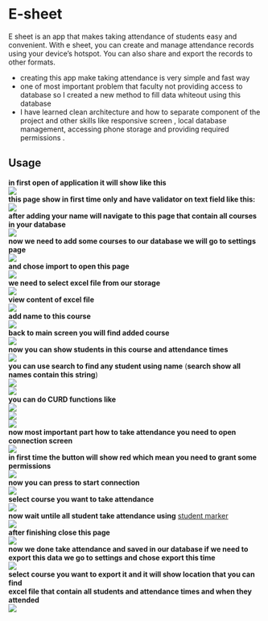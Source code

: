 # E-sheet
E sheet is an app that makes taking attendance of students easy and convenient. With e sheet, you can create and manage attendance records using your device’s hotspot. You can also share and export the records to other formats.
- creating this app make taking attendance is very simple and fast way
- one of most important problem that faculty not providing access to database so I created a new method to fill data whiteout using this database
- I have learned clean architecture and how to separate component of the project and other skills like responsive screen , local database management, accessing phone storage and providing required permissions .
## Usage
**in first open of application it will show like this**<br />
![](projectImges/image12.jpeg)<br />
**this page show in first time only and have validator on text field like this:<br />**
![](projectImges/image13.jpeg)<br />
**after adding your name will navigate to this page that contain all courses in your database<br />**
![](projectImges/image28.jpg)<br />
**now we need to add some courses to our database we will go to settings page<br />**
![](projectImges/image36.jpg)<br />
**and chose import to open this page<br />**
![](projectImges/image38.jpg)<br />
**we need to select excel file from our storage<br />**
![](projectImges/image2.jpg)<br />
**view content of excel file<br />**
![](projectImges/image3.jpg)<br />
**add name to this course<br />**
![](projectImges/image1.jpg)<br />
**back to main screen you will find added course<br />**
![](projectImges/image30.jpg)<br />
**now you can show students in this course and attendance times**<br />
![](projectImges/image21.jpeg)<br />
**you can use search to find any student using name** (**search show all names contain this string**)<br />
![](projectImges/image25jpeg)<br />
![](projectImges/image27.jpeg)<br />
**you can do CURD functions like**<br />
![](projectImges/image22.jpeg)<br />
![](projectImges/image23.jpeg)<br />
![](projectImges/image24.jpeg)<br />
**now most important part how to take attendance you need to open connection screen**<br />
![](projectImges/image14.jpeg)<br />
**in first time the button will show red which mean you need to grant some permissions**<br />
![](projectImges/image19.jpeg)<br />
**now you can press to start connection**<br />
![](projectImges/image15.jpeg)<br />
**select  course you want to take attendance**<br />
![](projectImges/image15.jpeg)<br />
**now  wait untile all student take attendance using** [student marker](https://github.com/xXhalemXx/student_marker)<br />
![](projectImges/image15.jpeg)<br />
**after  finishing close this page**<br />
![](projectImges/image18.jpeg)<br />
**now we done take attendance and saved in our database if we need to**<br />
**export this data we go to settings and  chose export this time**<br />
![](projectImges/image43.jpg)<br />
**select  course you want to export it and it will show location that you can find**<br /> 
**excel file that contain all students and attendance times and when they attended**<br />
![](projectImges/image45.jpg)<br />
 
